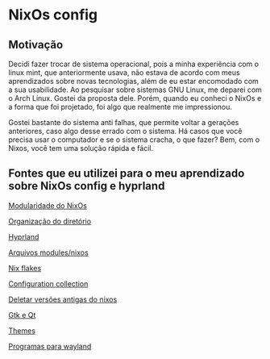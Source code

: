 # NixOs config

## Motivação 
Decidi fazer trocar de sistema operacional, pois a minha experiência com o linux mint, que anteriormente usava, não estava de acordo com meus aprendizados sobre novas tecnologias, além de eu estar encomodado com a sua usabilidade. Ao pesquisar sobre sistemas GNU Linux, me deparei com o Arch Linux. Gostei da proposta dele. Porém, quando eu conheci o NixOs e a forma que foi projetado, foi algo que realmente me impressionou. 

Gostei bastante do sistema anti falhas, que permite voltar a gerações anteriores, caso algo desse errado com o sistema. Há casos que você precisa usar o computador e se o sistema cracha, o que fazer? Bem, com o Nixos, você tem uma solução rápida e fácil.


## Fontes que eu utilizei para o meu aprendizado sobre NixOs config e hyprland

[Modularidade do NixOs](https://www.youtube.com/watch?v=bV3hfalcSKs)

[Organização do diretório](https://github.com/Frost-Phoenix/nixos-config)

[Hyprland](https://github.com/justinlime/dotfiles/tree/main/nix/users/brimstone)

[Arquivos modules/nixos](https://github.com/XNM1/linux-nixos-hyprland-config-dotfiles/tree/main)

[Nix flakes](https://www.youtube.com/watch?v=S3VBi6kHw5c&list=PLko9chwSoP-15ZtZxu64k_CuTzXrFpxPE&index=2)

[Configuration collection](https://nixos.wiki/wiki/Configuration_Collection)

[Deletar versões antigas do nixos](https://medium.com/thelinux/how-to-remove-old-generations-of-nixos-b072db4ad01e)

[Gtk e Qt](https://www.youtube.com/watch?v=O-VGFH3eMhY)

[Themes](https://github.com/redyf/nixdots/tree/main/home/desktop/themes)

[Programas para wayland](https://github.com/natpen/awesome-wayland?tab=readme-ov-file)